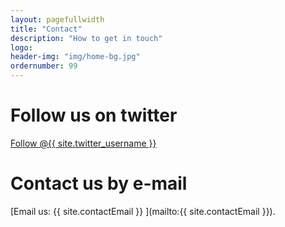 ```yaml
---
layout: pagefullwidth
title: "Contact"
description: "How to get in touch"
logo:
header-img: "img/home-bg.jpg"
ordernumber: 99
---
```


# Follow us on twitter
<a href="https://twitter.com/{{ site.twitter_username }}" target="_blank" class="twitter-follow-button" data-size="large" data-show-count="false">Follow @{{ site.twitter_username }}</a><script async src="https://platform.twitter.com/widgets.js" charset="utf-8"></script>

# Contact us by e-mail
[Email us: {{ site.contactEmail }} ](mailto:{{ site.contactEmail }}).
